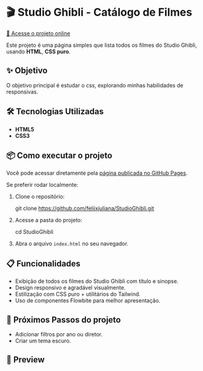 # 🎬 Studio Ghibli - Catálogo de Filmes

[🔗 Acesse o projeto online](https://feliixjuliana.github.io/StudioGhibli/)

Este projeto é uma página simples que lista todos os filmes do Studio Ghibli, usando **HTML**, **CSS puro**.

## ✨ Objetivo

O objetivo principal é estudar o css, explorando minhas habilidades de responsivas.

## 🛠 Tecnologias Utilizadas

* **HTML5**
* **CSS3**

## 📦 Como executar o projeto

Você pode acessar diretamente pela [página publicada no GitHub Pages](https://feliixjuliana.github.io/StudioGhibli/).

Se preferir rodar localmente:

1. Clone o repositório:

   git clone https://github.com/feliixjuliana/StudioGhibli.git
   
3. Acesse a pasta do projeto:

   cd StudioGhibli

4. Abra o arquivo `index.html` no seu navegador.

## 📋 Funcionalidades

* Exibição de todos os filmes do Studio Ghibli com título e sinopse.
* Design responsivo e agradável visualmente.
* Estilização com CSS puro + utilitários do Tailwind.
* Uso de componentes Flowbite para melhor apresentação.

## 🔮 Próximos Passos do projeto

* Adicionar filtros por ano ou diretor.
* Criar um tema escuro.

## 📸 Preview

